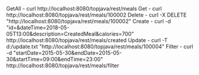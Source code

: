 GetAll -  curl http://localhost:8080/topjava/rest/meals
Get -  curl http://localhost:8080/topjava/rest/meals/100002
Delete -  curl -X DELETE "http://localhost:8080/topjava/rest/meals/100002"
Create -  curl -d "id=&dateTime=2018-05-05T13:00&description=CreatedMeal&calories=700" http://localhost:8080/topjava/rest/meals/created
Update -  curl -T d:/update.txt "http://localhost:8080/topjava/rest/meals/100004"
Filter -  curl -d "startDate=2015-05-30&endDate=2015-05-30&startTime=09:00&endTime=23:00" http://localhost:8080/topjava/rest/meals/filter


